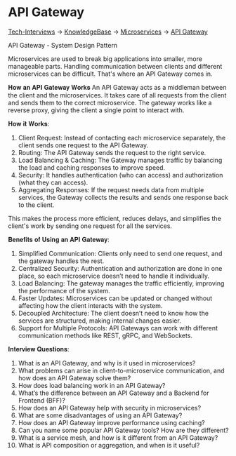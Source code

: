 # API Gateway

[Tech-Interviews](../../README.md) -> [KnowledgeBase](../KnowledgeBase.md) -> [Microservices](../Microservices/Microservices.md) -> [API Gateway](APIGateway.md)

API Gateway - System Design Pattern

Microservices are used to break big applications into smaller, more manageable parts. Handling communication between clients and different microservices can be difficult. That's where an API Gateway comes in.

𝐇𝐨𝐰 𝐚𝐧 𝐀𝐏𝐈 𝐆𝐚𝐭𝐞𝐰𝐚𝐲 𝐖𝐨𝐫𝐤𝐬
An API Gateway acts as a middleman between the client and the microservices. It takes care of all requests from the client and sends them to the correct microservice. The gateway works like a reverse proxy, giving the client a single point to interact with.

𝐇𝐨𝐰 𝐢𝐭 𝐖𝐨𝐫𝐤𝐬:
1. Client Request: Instead of contacting each microservice separately, the client sends one request to the API Gateway.
2. Routing: The API Gateway sends the request to the right service.
3. Load Balancing & Caching: The Gateway manages traffic by balancing the load and caching responses to improve speed.
4. Security: It handles authentication (who can access) and authorization (what they can access).
5. Aggregating Responses: If the request needs data from multiple services, the Gateway collects the results and sends one response back to the client.

This makes the process more efficient, reduces delays, and simplifies the client's work by sending one request for all the services.

𝐁𝐞𝐧𝐞𝐟𝐢𝐭𝐬 𝐨𝐟 𝐔𝐬𝐢𝐧𝐠 𝐚𝐧 𝐀𝐏𝐈 𝐆𝐚𝐭𝐞𝐰𝐚𝐲:
1. Simplified Communication: Clients only need to send one request, and the gateway handles the rest.
2. Centralized Security: Authentication and authorization are done in one place, so each microservice doesn’t need to handle it individually.
3. Load Balancing: The gateway manages the traffic efficiently, improving the performance of the system.
4. Faster Updates: Microservices can be updated or changed without affecting how the client interacts with the system.
5. Decoupled Architecture: The client doesn’t need to know how the services are structured, making internal changes easier.
6. Support for Multiple Protocols: API Gateways can work with different communication methods like REST, gRPC, and WebSockets.

𝐈𝐧𝐭𝐞𝐫𝐯𝐢𝐞𝐰 𝐐𝐮𝐞𝐬𝐭𝐢𝐨𝐧𝐬:
1. What is an API Gateway, and why is it used in microservices?
2. What problems can arise in client-to-microservice communication, and how does an API Gateway solve them?
3. How does load balancing work in an API Gateway?
4. What’s the difference between an API Gateway and a Backend for Frontend (BFF)?
5. How does an API Gateway help with security in microservices?
6. What are some disadvantages of using an API Gateway?
7. How does an API Gateway improve performance using caching?
8. Can you name some popular API Gateway tools? How are they different?
9. What is a service mesh, and how is it different from an API Gateway?
10. What is API composition or aggregation, and when is it useful?